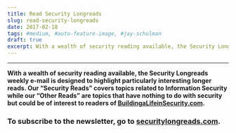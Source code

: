```yaml
---
title: Read Security Longreads
slug: read-security-longreads
date: 2017-02-18
tags: #medium, #auto-feature-image, #jay-schulman
draft: true
excerpt: With a wealth of security reading available, the Security Longreads weekly e-mail is designed to highlight particularly interesting longer…
---
```


---

**With a wealth of security reading available, the Security Longreads weekly e-mail is designed to highlight particularly interesting longer reads. Our “Security Reads” covers topics related to Information Security while our “Other Reads” are topics that have nothing to do with security but could be of interest to readers of **[**BuildingaLifeinSecurity.com**](https://www.buildingacareerinsecurity.com/)**.**

### To subscribe to the newsletter, go to [securitylongreads.com](http://www.securitylongreads.com).
